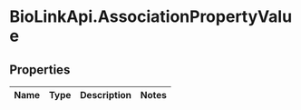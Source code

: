 # BioLinkApi.AssociationPropertyValue

## Properties
Name | Type | Description | Notes
------------ | ------------- | ------------- | -------------


